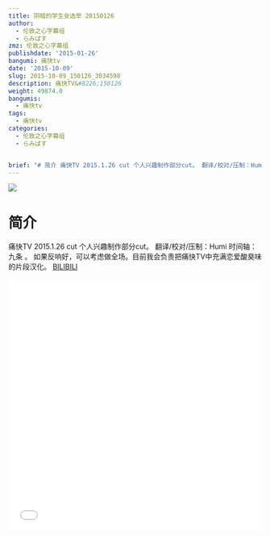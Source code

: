 ```yaml
---
title: 阴暗的学生会选举 20150126
author:
  - 伦敦之心字幕组
  - らみぱす
zmz: 伦敦之心字幕组
publishdate: '2015-01-26'
bangumi: 痛快tv
date: '2015-10-09'
slug: 2015-10-09_150126_3034598
description: 痛快TV&#8226;150126
weight: 49874.0
bangumis:
  - 痛快tv
tags:
  - 痛快tv
categories:
  - 伦敦之心字幕组
  - らみぱす


brief: "# 简介 痛快TV 2015.1.26 cut 个人兴趣制作部分cut。 翻译/校对/压制：Humi 时间轴：九条 。 如果反响好，可以考虑做全场。目前我会负责把痛快TV中充满恋爱酸臭味的片段汉化。"
---
```

![](https://i.imgur.com/oAAtLRC.png)
# 简介  
痛快TV 2015.1.26 cut    个人兴趣制作部分cut。 翻译/校对/压制：Humi   时间轴：九条 。  如果反响好，可以考虑做全场。目前我会负责把痛快TV中充满恋爱酸臭味的片段汉化。 
  [BILIBILI](https://www.bilibili.com/video/av3034598/)

<div class="vcontainer">  <iframe class='video' src="//www.bilibili.com/blackboard/player.html?aid=3034598" width="100%" height="500" frameborder="0" allowfullscreen="allowfullscreen"></iframe></div>
